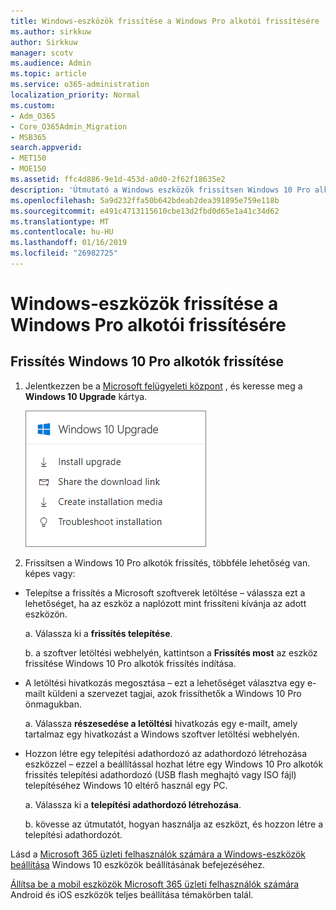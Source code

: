 ```yaml
---
title: Windows-eszközök frissítése a Windows Pro alkotói frissítésére
ms.author: sirkkuw
author: Sirkkuw
manager: scotv
ms.audience: Admin
ms.topic: article
ms.service: o365-administration
localization_priority: Normal
ms.custom:
- Adm_O365
- Core_O365Admin_Migration
- MSB365
search.appverid:
- MET150
- MOE150
ms.assetid: ffc4d886-9e1d-453d-a0d0-2f62f18635e2
description: 'Útmutató a Windows eszközök frissítsen Windows 10 Pro alkotók frissítés. '
ms.openlocfilehash: 5a9d232ffa50b642bdeab2dea391895e759e118b
ms.sourcegitcommit: e491c4713115610cbe13d2fbd0d65e1a41c34d62
ms.translationtype: MT
ms.contentlocale: hu-HU
ms.lasthandoff: 01/16/2019
ms.locfileid: "26982725"
---
```

# <a name="upgrade-windows-devices-to-windows-pro-creators-update"></a>Windows-eszközök frissítése a Windows Pro alkotói frissítésére

## <a name="upgrade-to-windows-10-pro-creators-update"></a>Frissítés Windows 10 Pro alkotók frissítése

1. Jelentkezzen be a [Microsoft felügyeleti központ](https://portal.office.com/adminportal/home) , és keresse meg a **Windows 10 Upgrade** kártya. 
    
    ![Az admin center Windows 10 Upgrade kártya.](media/066f47bf-7b88-4fea-8fd0-82798ea66716.png)
  
2. Frissítsen a Windows 10 Pro alkotók frissítés, többféle lehetőség van. képes vagy:
    
- Telepítse a frissítés a Microsoft szoftverek letöltése – válassza ezt a lehetőséget, ha az eszköz a naplózott mint frissíteni kívánja az adott eszközön.
    
  a. Válassza ki a **frissítés telepítése**.
    
  b. a szoftver letöltési webhelyén, kattintson a **Frissítés most** az eszköz frissítése Windows 10 Pro alkotók frissítés indítása. 
    
- A letöltési hivatkozás megosztása – ezt a lehetőséget választva egy e-mailt küldeni a szervezet tagjai, azok frissíthetők a Windows 10 Pro önmagukban.
 
   a. Válassza **részesedése a letöltési** hivatkozás egy e-mailt, amely tartalmaz egy hivatkozást a Windows szoftver letöltési webhelyén. 
    
 - Hozzon létre egy telepítési adathordozó az adathordozó létrehozása eszközzel – ezzel a beállítással hozhat létre egy Windows 10 Pro alkotók frissítés telepítési adathordozó (USB flash meghajtó vagy ISO fájl) telepítéséhez Windows 10 eltérő használ egy PC.
    
    a. Válassza ki a **telepítési adathordozó létrehozása**.
    
    b. kövesse az útmutatót, hogyan használja az eszközt, és hozzon létre a telepítési adathordozót. 
    
Lásd a [Microsoft 365 üzleti felhasználók számára a Windows-eszközök beállítása](set-up-windows-devices.md) Windows 10 eszközök beállításának befejezéséhez. 
  
[Állítsa be a mobil eszközök Microsoft 365 üzleti felhasználók számára](set-up-mobile-devices.md) Android és iOS eszközök teljes beállítása témakörben talál. 
  
